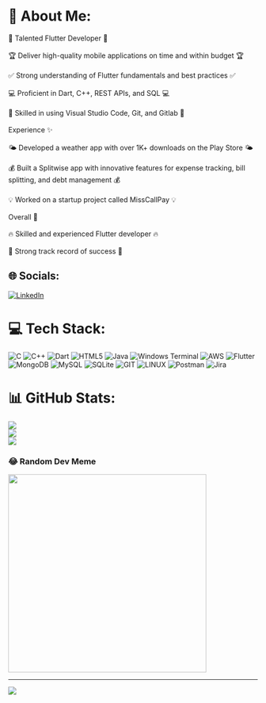# 💫 About Me:
🎉 Talented Flutter Developer 🎉<br><br>🏆 Deliver high-quality mobile applications on time and within budget 🏆<br><br>✅ Strong understanding of Flutter fundamentals and best practices ✅<br><br>💻 Proficient in Dart, C++, REST APIs, and SQL 💻<br><br>🦾 Skilled in using Visual Studio Code, Git, and Gitlab 🦾<br><br>Experience ✨<br><br>🌤️ Developed a weather app with over 1K+ downloads on the Play Store 🌤️<br><br>💰 Built a Splitwise app with innovative features for expense tracking, bill splitting, and debt management 💰<br><br>💡 Worked on a startup project called MissCallPay 💡<br><br>Overall 🌟<br><br>🔥 Skilled and experienced Flutter developer 🔥<br><br>🥇 Strong track record of success 🥇


## 🌐 Socials:
[![LinkedIn](https://img.shields.io/badge/LinkedIn-%230077B5.svg?logo=linkedin&logoColor=white)](https://linkedin.com/in/https://www.linkedin.com/in/aakashsaravanannkl/) 

# 💻 Tech Stack:
![C](https://img.shields.io/badge/c-%2300599C.svg?style=for-the-badge&logo=c&logoColor=white) ![C++](https://img.shields.io/badge/c++-%2300599C.svg?style=for-the-badge&logo=c%2B%2B&logoColor=white) ![Dart](https://img.shields.io/badge/dart-%230175C2.svg?style=for-the-badge&logo=dart&logoColor=white) ![HTML5](https://img.shields.io/badge/html5-%23E34F26.svg?style=for-the-badge&logo=html5&logoColor=white) ![Java](https://img.shields.io/badge/java-%23ED8B00.svg?style=for-the-badge&logo=openjdk&logoColor=white) ![Windows Terminal](https://img.shields.io/badge/Windows%20Terminal-%234D4D4D.svg?style=for-the-badge&logo=windows-terminal&logoColor=white) ![AWS](https://img.shields.io/badge/AWS-%23FF9900.svg?style=for-the-badge&logo=amazon-aws&logoColor=white) ![Flutter](https://img.shields.io/badge/Flutter-%2302569B.svg?style=for-the-badge&logo=Flutter&logoColor=white) ![MongoDB](https://img.shields.io/badge/MongoDB-%234ea94b.svg?style=for-the-badge&logo=mongodb&logoColor=white) ![MySQL](https://img.shields.io/badge/mysql-%2300000f.svg?style=for-the-badge&logo=mysql&logoColor=white) ![SQLite](https://img.shields.io/badge/sqlite-%2307405e.svg?style=for-the-badge&logo=sqlite&logoColor=white) ![GIT](https://img.shields.io/badge/Git-fc6d26?style=for-the-badge&logo=git&logoColor=white) ![LINUX](https://img.shields.io/badge/Linux-FCC624?style=for-the-badge&logo=linux&logoColor=black) ![Postman](https://img.shields.io/badge/Postman-FF6C37?style=for-the-badge&logo=postman&logoColor=white) ![Jira](https://img.shields.io/badge/jira-%230A0FFF.svg?style=for-the-badge&logo=jira&logoColor=white)
# 📊 GitHub Stats:
![](https://github-readme-stats.vercel.app/api?username=AakashAK01&theme=dark&hide_border=false&include_all_commits=false&count_private=false)<br/>
![](https://github-readme-streak-stats.herokuapp.com/?user=AakashAK01&theme=dark&hide_border=false)<br/>
![](https://github-readme-stats.vercel.app/api/top-langs/?username=AakashAK01&theme=dark&hide_border=false&include_all_commits=false&count_private=false&layout=compact)

### 😂 Random Dev Meme
<img src='https://randommeme-five.vercel.app/' style="height: 400px;"/>

---
[![](https://visitcount.itsvg.in/api?id=AakashAK01&icon=0&color=0)](https://visitcount.itsvg.in)

<!-- Proudly created with GPRM ( https://gprm.itsvg.in ) -->
